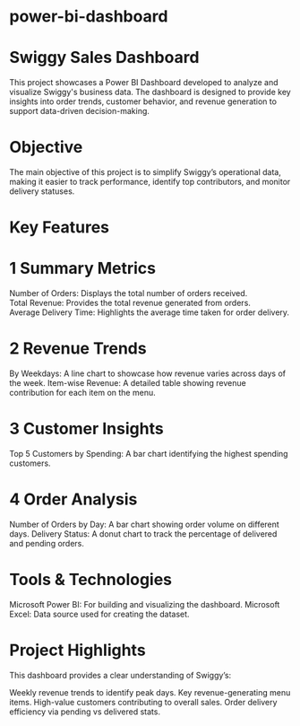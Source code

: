 # power-bi-dashboard
# Swiggy Sales Dashboard
This project showcases a Power BI Dashboard developed to analyze and visualize Swiggy's business data. The dashboard is designed to provide key insights into order trends, customer behavior, and revenue generation to support data-driven decision-making.

# Objective
The main objective of this project is to simplify Swiggy’s operational data, making it easier to track performance, identify top contributors, and monitor delivery statuses.

# Key Features
# 1 Summary Metrics

Number of Orders: Displays the total number of orders received.<br>
Total Revenue: Provides the total revenue generated from orders.<br>
Average Delivery Time: Highlights the average time taken for order delivery.
# 2 Revenue Trends

By Weekdays: A line chart to showcase how revenue varies across days of the week.
Item-wise Revenue: A detailed table showing revenue contribution for each item on the menu.
# 3 Customer Insights

Top 5 Customers by Spending: A bar chart identifying the highest spending customers.
# 4 Order Analysis

Number of Orders by Day: A bar chart showing order volume on different days.
Delivery Status: A donut chart to track the percentage of delivered and pending orders.

# Tools & Technologies
Microsoft Power BI: For building and visualizing the dashboard.
Microsoft Excel: Data source used for creating the dataset.

# Project Highlights
This dashboard provides a clear understanding of Swiggy’s:

Weekly revenue trends to identify peak days.
Key revenue-generating menu items.
High-value customers contributing to overall sales.
Order delivery efficiency via pending vs delivered stats.
